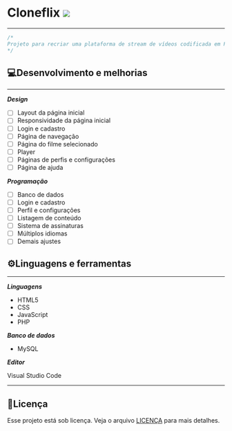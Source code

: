 # **Cloneflix** ![](https://img.shields.io/badge/Progresso-1%25-green)

------

```php
/*
Projeto para recriar uma plataforma de stream de vídeos codificada em PHP sem utilização de frameworks. Com o objetivo de aperfeiçoar conhecimentos em Front-end e Back-end. Lembrando que não é o objetivo do projeto ter uma representação fiel da referência.
*/
```

## 💻**Desenvolvimento e melhorias**

------

***Design***

- [ ] Layout da página inicial
- [ ] Responsividade da página inicial
- [ ] Login e cadastro
- [ ] Página de navegação
- [ ] Página do filme selecionado
- [ ] Player
- [ ] Páginas de perfis e configurações
- [ ] Página de ajuda

***Programação***

- [ ] Banco de dados
- [ ] Login e cadastro
- [ ] Perfil e configurações
- [ ] Listagem de conteúdo
- [ ] Sistema de assinaturas
- [ ] Múltiplos idiomas
- [ ] Demais ajustes

## ⚙**Linguagens e ferramentas**

------

***Linguagens***

- HTML5
- CSS
- JavaScript
- PHP

***Banco de dados***

- MySQL

***Editor***

Visual Studio Code

------

## 📝**Licença**

Esse projeto está sob licença. Veja o arquivo [LICENÇA](LICENSE.md) para mais detalhes.



